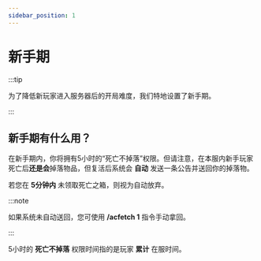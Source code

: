 ```yaml
---
sidebar_position: 1
---
```


# 新手期

:::tip

为了降低新玩家进入服务器后的开局难度，我们特地设置了新手期。

:::

## 新手期有什么用？

在新手期内，你将拥有5小时的“死亡不掉落”权限。但请注意，在本服内新手玩家死亡后**还是会**掉落物品，但复活后系统会 **自动** 发送一条公告并送回你的掉落物。

若您在 **5分钟内** 未领取死亡之箱，则视为自动放弃。

:::note

如果系统未自动送回，您可使用 **/acfetch 1** 指令手动拿回。

:::

5小时的 **死亡不掉落** 权限时间指的是玩家 **累计** 在服时间。

